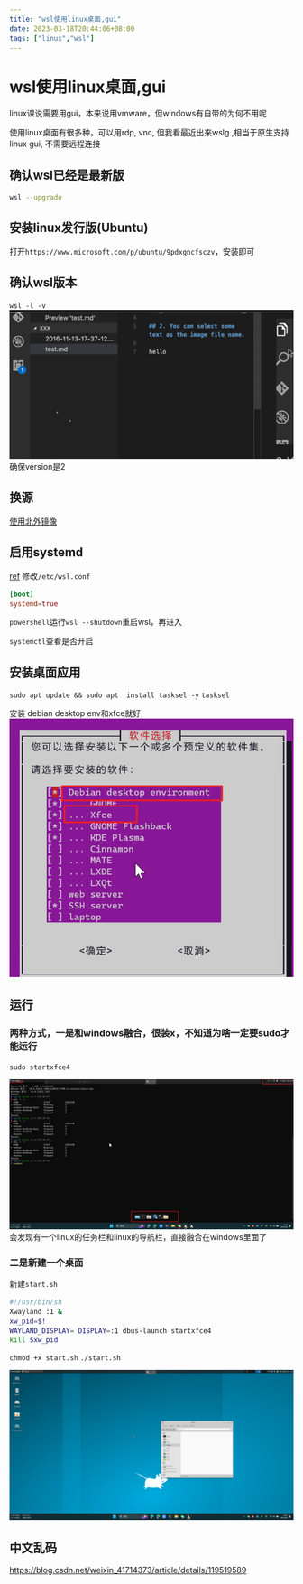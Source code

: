 ```yaml
---
title: "wsl使用linux桌面,gui"
date: 2023-03-18T20:44:06+08:00
tags: ["linux","wsl"]
---
```



# wsl使用linux桌面,gui

linux课说需要用gui，本来说用vmware，但windows有自带的为何不用呢

使用linux桌面有很多种，可以用rdp, vnc, 但我看最近出来wslg ,相当于原生支持linux gui, 不需要远程连接

## 确认wsl已经是最新版
```sh
wsl --upgrade
```
## 安装linux发行版(Ubuntu)
打开`https://www.microsoft.com/p/ubuntu/9pdxgncfsczv`，安装即可

## 确认wsl版本
`wsl -l -v`
![](/images/2023-04-06-09-41-11.png)
确保version是2

## 换源
[使用北外镜像](https://mirrors.bfsu.edu.cn/help/ubuntu/)

## 启用systemd
[ref](https://devblogs.microsoft.com/commandline/systemd-support-is-now-available-in-wsl/)
修改`/etc/wsl.conf`
```conf
[boot]
systemd=true
```
`powershell`运行`wsl --shutdown`重启wsl，再进入

`systemctl`查看是否开启
## 安装桌面应用
`sudo apt update && sudo apt  install tasksel -y`
`tasksel`

安装 debian desktop env和xfce就好
![图 4](/images/0be48f14e8ef2a9002796099987c2e7fb81c88ab2f48c61c81067d2987e30185.png)  

## 运行
### 两种方式，一是和windows融合，很装x，不知道为啥一定要sudo才能运行
`sudo startxfce4`

![图 5](/images/d12607dba025b99a03cf1d119ef9e73280ea9fd069d8cee47b493fbcc9afb4ff.png)  
会发现有一个linux的任务栏和linux的导航栏，直接融合在windows里面了

### 二是新建一个桌面
新建`start.sh`
```sh
#!/usr/bin/sh
Xwayland :1 &
xw_pid=$!
WAYLAND_DISPLAY= DISPLAY=:1 dbus-launch startxfce4
kill $xw_pid
```
`chmod +x start.sh`
`./start.sh`


![图 6](/images/2876f5da2d28168f82b8ea971ab03b0671bdd5189843c57885f7e5942c2f111c.png)  

## 中文乱码
https://blog.csdn.net/weixin_41714373/article/details/119519589